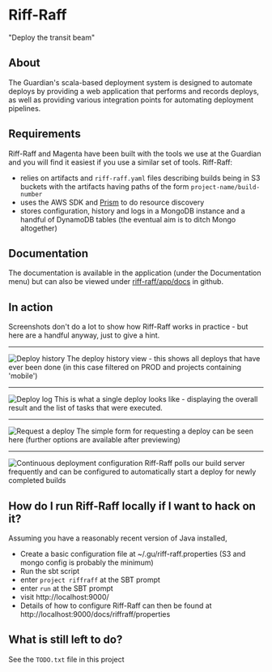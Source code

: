 Riff-Raff
=========

"Deploy the transit beam"

About
-----

The Guardian's scala-based deployment system is designed to automate deploys by providing a web application that 
performs and records deploys, as well as providing various integration points for automating deployment pipelines.

Requirements
-----

Riff-Raff and Magenta have been built with the tools we use at the Guardian
and you will find it easiest if you use a similar set of tools. Riff-Raff:

 - relies on artifacts and `riff-raff.yaml` files describing builds being in S3 buckets with the artifacts having paths of 
  the form `project-name/build-number`
 - uses the AWS SDK and [Prism](http://github.com/guardian/prism) to do resource discovery
 - stores configuration, history and logs in a MongoDB instance and a handful of DynamoDB tables (the eventual aim is
   to ditch Mongo altogether)

Documentation
-----

The documentation is available in the application (under the Documentation menu) but can also be viewed under 
[riff-raff/app/docs](riff-raff/app/docs) in github.

In action
-----

Screenshots don't do a lot to show how Riff-Raff works in practice - but here are
a handful anyway, just to give a hint.

***

![Deploy history](contrib/img/deployment_history.png)
The deploy history view - this shows all deploys that have ever been done (in this case filtered on PROD and projects containing 'mobile')

***

![Deploy log](contrib/img/deployment_view.png)
This is what a single deploy looks like - displaying the overall result and the list of tasks that were executed.

***

![Request a deploy](contrib/img/deployment_request.png)
The simple form for requesting a deploy can be seen here (further options are available after previewing)

***

![Continuous deployment configuration](contrib/img/deployment_continuous.png)
Riff-Raff polls our build server frequently and can be configured to automatically start a deploy for newly completed builds

How do I run Riff-Raff locally if I want to hack on it?
-------------------------------------------------------

Assuming you have a reasonably recent version of Java installed, 

 * Create a basic configuration file at ~/.gu/riff-raff.properties (S3 and mongo config is probably the minimum)
 * Run the sbt script
 * enter `project riffraff` at the SBT prompt
 * enter `run` at the SBT prompt
 * visit http://localhost:9000/
 * Details of how to configure Riff-Raff can then be found at http://localhost:9000/docs/riffraff/properties 


What is still left to do?
------

See the `TODO.txt` file in this project
